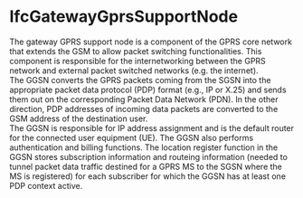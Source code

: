 IfcGatewayGprsSupportNode
=========================
The gateway GPRS support node is a component of the GPRS core network that
extends the GSM to allow packet switching functionalities. This component is
responsible for the internetworking between the GPRS network and external
packet switched networks (e.g. the internet).  
The GGSN converts the GPRS packets coming from the SGSN into the appropriate
packet data protocol (PDP) format (e.g., IP or X.25) and sends them out on the
corresponding Packet Data Network (PDN). In the other direction, PDP addresses
of incoming data packets are converted to the GSM address of the destination
user.  
The GGSN is responsible for IP address assignment and is the default router
for the connected user equipment (UE). The GGSN also performs authentication
and billing functions. The location register function in the GGSN stores
subscription information and routeing information (needed to tunnel packet
data traffic destined for a GPRS MS to the SGSN where the MS is registered)
for each subscriber for which the GGSN has at least one PDP context active.


